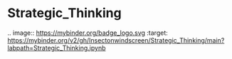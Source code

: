 # Strategic_Thinking
.. image:: https://mybinder.org/badge_logo.svg
 :target: https://mybinder.org/v2/gh/Insectonwindscreen/Strategic_Thinking/main?labpath=Strategic_Thinking.ipynb
